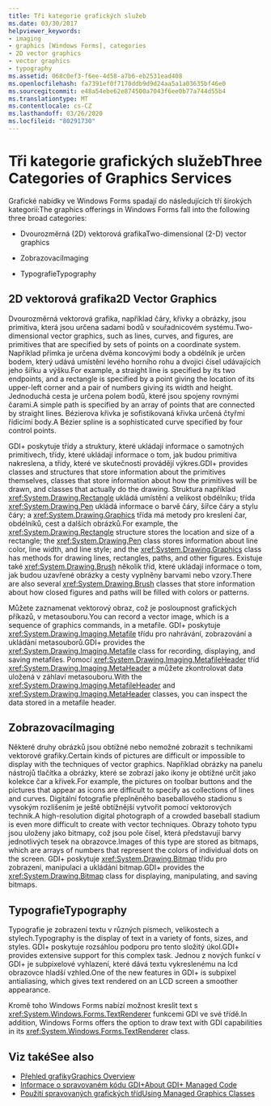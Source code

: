 ```yaml
---
title: Tři kategorie grafických služeb
ms.date: 03/30/2017
helpviewer_keywords:
- imaging
- graphics [Windows Forms], categories
- 2D vector graphics
- vector graphics
- typography
ms.assetid: 068c0ef3-f6ee-4d58-a7b6-eb2531ead408
ms.openlocfilehash: fa7391ef0f7170ddb9d9d24aa5a1a03635bf46e0
ms.sourcegitcommit: e48a54ebe62e874500a7043f6ee0b77a744d55b4
ms.translationtype: MT
ms.contentlocale: cs-CZ
ms.lasthandoff: 03/26/2020
ms.locfileid: "80291730"
---
```

# <a name="three-categories-of-graphics-services"></a><span data-ttu-id="a4f0b-102">Tři kategorie grafických služeb</span><span class="sxs-lookup"><span data-stu-id="a4f0b-102">Three Categories of Graphics Services</span></span>
<span data-ttu-id="a4f0b-103">Grafické nabídky ve Windows Forms spadají do následujících tří širokých kategorií:</span><span class="sxs-lookup"><span data-stu-id="a4f0b-103">The graphics offerings in Windows Forms fall into the following three broad categories:</span></span>  
  
- <span data-ttu-id="a4f0b-104">Dvourozměrná (2D) vektorová grafika</span><span class="sxs-lookup"><span data-stu-id="a4f0b-104">Two-dimensional (2-D) vector graphics</span></span>  
  
- <span data-ttu-id="a4f0b-105">Zobrazovací</span><span class="sxs-lookup"><span data-stu-id="a4f0b-105">Imaging</span></span>  
  
- <span data-ttu-id="a4f0b-106">Typografie</span><span class="sxs-lookup"><span data-stu-id="a4f0b-106">Typography</span></span>  
  
## <a name="2d-vector-graphics"></a><span data-ttu-id="a4f0b-107">2D vektorová grafika</span><span class="sxs-lookup"><span data-stu-id="a4f0b-107">2D Vector Graphics</span></span>  
 <span data-ttu-id="a4f0b-108">Dvourozměrná vektorová grafika, například čáry, křivky a obrázky, jsou primitiva, která jsou určena sadami bodů v souřadnicovém systému.</span><span class="sxs-lookup"><span data-stu-id="a4f0b-108">Two-dimensional vector graphics, such as lines, curves, and figures, are primitives that are specified by sets of points on a coordinate system.</span></span> <span data-ttu-id="a4f0b-109">Například přímka je určena dvěma koncovými body a obdélník je určen bodem, který udává umístění levého horního rohu a dvojici čísel udávajících jeho šířku a výšku.</span><span class="sxs-lookup"><span data-stu-id="a4f0b-109">For example, a straight line is specified by its two endpoints, and a rectangle is specified by a point giving the location of its upper-left corner and a pair of numbers giving its width and height.</span></span> <span data-ttu-id="a4f0b-110">Jednoduchá cesta je určena polem bodů, které jsou spojeny rovnými čarami.</span><span class="sxs-lookup"><span data-stu-id="a4f0b-110">A simple path is specified by an array of points that are connected by straight lines.</span></span> <span data-ttu-id="a4f0b-111">Bézierova křivka je sofistikovaná křivka určená čtyřmi řídicími body.</span><span class="sxs-lookup"><span data-stu-id="a4f0b-111">A Bézier spline is a sophisticated curve specified by four control points.</span></span>  
  
 <span data-ttu-id="a4f0b-112">GDI+ poskytuje třídy a struktury, které ukládají informace o samotných primitivech, třídy, které ukládají informace o tom, jak budou primitiva nakreslena, a třídy, které ve skutečnosti provádějí výkres.</span><span class="sxs-lookup"><span data-stu-id="a4f0b-112">GDI+ provides classes and structures that store information about the primitives themselves, classes that store information about how the primitives will be drawn, and classes that actually do the drawing.</span></span> <span data-ttu-id="a4f0b-113">Struktura například <xref:System.Drawing.Rectangle> ukládá umístění a velikost obdélníku; třída <xref:System.Drawing.Pen> ukládá informace o barvě čáry, šířce čáry a stylu čáry; a <xref:System.Drawing.Graphics> třída má metody pro kreslení čar, obdélníků, cest a dalších obrázků.</span><span class="sxs-lookup"><span data-stu-id="a4f0b-113">For example, the <xref:System.Drawing.Rectangle> structure stores the location and size of a rectangle; the <xref:System.Drawing.Pen> class stores information about line color, line width, and line style; and the <xref:System.Drawing.Graphics> class has methods for drawing lines, rectangles, paths, and other figures.</span></span> <span data-ttu-id="a4f0b-114">Existuje také <xref:System.Drawing.Brush> několik tříd, které ukládají informace o tom, jak budou uzavřené obrázky a cesty vyplněny barvami nebo vzory.</span><span class="sxs-lookup"><span data-stu-id="a4f0b-114">There are also several <xref:System.Drawing.Brush> classes that store information about how closed figures and paths will be filled with colors or patterns.</span></span>  
  
 <span data-ttu-id="a4f0b-115">Můžete zaznamenat vektorový obraz, což je posloupnost grafických příkazů, v metasouboru.</span><span class="sxs-lookup"><span data-stu-id="a4f0b-115">You can record a vector image, which is a sequence of graphics commands, in a metafile.</span></span> <span data-ttu-id="a4f0b-116">GDI+ poskytuje <xref:System.Drawing.Imaging.Metafile> třídu pro nahrávání, zobrazování a ukládání metasouborů.</span><span class="sxs-lookup"><span data-stu-id="a4f0b-116">GDI+ provides the <xref:System.Drawing.Imaging.Metafile> class for recording, displaying, and saving metafiles.</span></span> <span data-ttu-id="a4f0b-117">Pomocí <xref:System.Drawing.Imaging.MetafileHeader> tříd <xref:System.Drawing.Imaging.MetaHeader> a můžete zkontrolovat data uložená v záhlaví metasouboru.</span><span class="sxs-lookup"><span data-stu-id="a4f0b-117">With the <xref:System.Drawing.Imaging.MetafileHeader> and <xref:System.Drawing.Imaging.MetaHeader> classes, you can inspect the data stored in a metafile header.</span></span>  
  
## <a name="imaging"></a><span data-ttu-id="a4f0b-118">Zobrazovací</span><span class="sxs-lookup"><span data-stu-id="a4f0b-118">Imaging</span></span>  
 <span data-ttu-id="a4f0b-119">Některé druhy obrázků jsou obtížné nebo nemožné zobrazit s technikami vektorové grafiky.</span><span class="sxs-lookup"><span data-stu-id="a4f0b-119">Certain kinds of pictures are difficult or impossible to display with the techniques of vector graphics.</span></span> <span data-ttu-id="a4f0b-120">Například obrázky na panelu nástrojů tlačítka a obrázky, které se zobrazí jako ikony je obtížné určit jako kolekce čar a křivek.</span><span class="sxs-lookup"><span data-stu-id="a4f0b-120">For example, the pictures on toolbar buttons and the pictures that appear as icons are difficult to specify as collections of lines and curves.</span></span> <span data-ttu-id="a4f0b-121">Digitální fotografie přeplněného baseballového stadionu s vysokým rozlišením je ještě obtížnější vytvořit pomocí vektorových technik.</span><span class="sxs-lookup"><span data-stu-id="a4f0b-121">A high-resolution digital photograph of a crowded baseball stadium is even more difficult to create with vector techniques.</span></span> <span data-ttu-id="a4f0b-122">Obrazy tohoto typu jsou uloženy jako bitmapy, což jsou pole čísel, která představují barvy jednotlivých tesek na obrazovce.</span><span class="sxs-lookup"><span data-stu-id="a4f0b-122">Images of this type are stored as bitmaps, which are arrays of numbers that represent the colors of individual dots on the screen.</span></span> <span data-ttu-id="a4f0b-123">GDI+ poskytuje <xref:System.Drawing.Bitmap> třídu pro zobrazení, manipulaci a ukládání bitmap.</span><span class="sxs-lookup"><span data-stu-id="a4f0b-123">GDI+ provides the <xref:System.Drawing.Bitmap> class for displaying, manipulating, and saving bitmaps.</span></span>  
  
## <a name="typography"></a><span data-ttu-id="a4f0b-124">Typografie</span><span class="sxs-lookup"><span data-stu-id="a4f0b-124">Typography</span></span>  
 <span data-ttu-id="a4f0b-125">Typografie je zobrazení textu v různých písmech, velikostech a stylech.</span><span class="sxs-lookup"><span data-stu-id="a4f0b-125">Typography is the display of text in a variety of fonts, sizes, and styles.</span></span> <span data-ttu-id="a4f0b-126">GDI+ poskytuje rozsáhlou podporu pro tento složitý úkol.</span><span class="sxs-lookup"><span data-stu-id="a4f0b-126">GDI+ provides extensive support for this complex task.</span></span> <span data-ttu-id="a4f0b-127">Jednou z nových funkcí v GDI+ je subpixelové vyhlazení, které dává textu vykreslenému na lcd obrazovce hladší vzhled.</span><span class="sxs-lookup"><span data-stu-id="a4f0b-127">One of the new features in GDI+ is subpixel antialiasing, which gives text rendered on an LCD screen a smoother appearance.</span></span>  
  
 <span data-ttu-id="a4f0b-128">Kromě toho Windows Forms nabízí možnost kreslit text s <xref:System.Windows.Forms.TextRenderer> funkcemi GDI ve své třídě.</span><span class="sxs-lookup"><span data-stu-id="a4f0b-128">In addition, Windows Forms offers the option to draw text with GDI capabilities in its <xref:System.Windows.Forms.TextRenderer> class.</span></span>  
  
## <a name="see-also"></a><span data-ttu-id="a4f0b-129">Viz také</span><span class="sxs-lookup"><span data-stu-id="a4f0b-129">See also</span></span>

- [<span data-ttu-id="a4f0b-130">Přehled grafiky</span><span class="sxs-lookup"><span data-stu-id="a4f0b-130">Graphics Overview</span></span>](graphics-overview-windows-forms.md)
- [<span data-ttu-id="a4f0b-131">Informace o spravovaném kódu GDI+</span><span class="sxs-lookup"><span data-stu-id="a4f0b-131">About GDI+ Managed Code</span></span>](about-gdi-managed-code.md)
- [<span data-ttu-id="a4f0b-132">Použití spravovaných grafických tříd</span><span class="sxs-lookup"><span data-stu-id="a4f0b-132">Using Managed Graphics Classes</span></span>](using-managed-graphics-classes.md)
